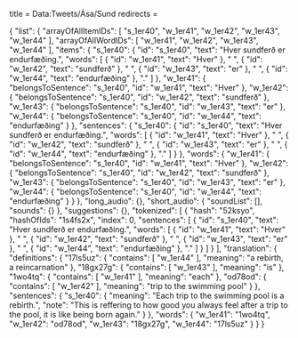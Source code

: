 title = Data:Tweets/Ása/Sund
redirects =
>>>>

{
    "list": {
        "arrayOfAllItemIDs": [
            "s_1er40",
            "w_1er41",
            "w_1er42",
            "w_1er43",
            "w_1er44"
        ],
        "arrayOfAllWordIDs": [
            "w_1er41",
            "w_1er42",
            "w_1er43",
            "w_1er44"
        ],
        "items": {
            "s_1er40": {
                "id": "s_1er40",
                "text": "Hver sundferð er endurfæðing.",
                "words": [
                    {
                        "id": "w_1er41",
                        "text": "Hver"
                    },
                    " ",
                    {
                        "id": "w_1er42",
                        "text": "sundferð"
                    },
                    " ",
                    {
                        "id": "w_1er43",
                        "text": "er"
                    },
                    " ",
                    {
                        "id": "w_1er44",
                        "text": "endurfæðing"
                    },
                    "."
                ]
            },
            "w_1er41": {
                "belongsToSentence": "s_1er40",
                "id": "w_1er41",
                "text": "Hver"
            },
            "w_1er42": {
                "belongsToSentence": "s_1er40",
                "id": "w_1er42",
                "text": "sundferð"
            },
            "w_1er43": {
                "belongsToSentence": "s_1er40",
                "id": "w_1er43",
                "text": "er"
            },
            "w_1er44": {
                "belongsToSentence": "s_1er40",
                "id": "w_1er44",
                "text": "endurfæðing"
            }
        },
        "sentences": {
            "s_1er40": {
                "id": "s_1er40",
                "text": "Hver sundferð er endurfæðing.",
                "words": [
                    {
                        "id": "w_1er41",
                        "text": "Hver"
                    },
                    " ",
                    {
                        "id": "w_1er42",
                        "text": "sundferð"
                    },
                    " ",
                    {
                        "id": "w_1er43",
                        "text": "er"
                    },
                    " ",
                    {
                        "id": "w_1er44",
                        "text": "endurfæðing"
                    },
                    "."
                ]
            }
        },
        "words": {
            "w_1er41": {
                "belongsToSentence": "s_1er40",
                "id": "w_1er41",
                "text": "Hver"
            },
            "w_1er42": {
                "belongsToSentence": "s_1er40",
                "id": "w_1er42",
                "text": "sundferð"
            },
            "w_1er43": {
                "belongsToSentence": "s_1er40",
                "id": "w_1er43",
                "text": "er"
            },
            "w_1er44": {
                "belongsToSentence": "s_1er40",
                "id": "w_1er44",
                "text": "endurfæðing"
            }
        }
    },
    "long_audio": {},
    "short_audio": {
        "soundList": [],
        "sounds": {}
    },
    "suggestions": {},
    "tokenized": [
        {
            "hash": "52ksyo",
            "hashOfIds": "1s4fs2x",
            "index": 0,
            "sentences": [
                {
                    "id": "s_1er40",
                    "text": "Hver sundferð er endurfæðing.",
                    "words": [
                        {
                            "id": "w_1er41",
                            "text": "Hver"
                        },
                        " ",
                        {
                            "id": "w_1er42",
                            "text": "sundferð"
                        },
                        " ",
                        {
                            "id": "w_1er43",
                            "text": "er"
                        },
                        " ",
                        {
                            "id": "w_1er44",
                            "text": "endurfæðing"
                        },
                        "."
                    ]
                }
            ]
        }
    ],
    "translation": {
        "definitions": {
            "17ls5uz": {
                "contains": [
                    "w_1er44"
                ],
                "meaning": "a rebirth, a reincarnation"
            },
            "18gx27g": {
                "contains": [
                    "w_1er43"
                ],
                "meaning": "is"
            },
            "1wo4tq": {
                "contains": [
                    "w_1er41"
                ],
                "meaning": "each"
            },
            "od78od": {
                "contains": [
                    "w_1er42"
                ],
                "meaning": "trip to the swimming pool"
            }
        },
        "sentences": {
            "s_1er40": {
                "meaning": "Each trip to the swimming pool is a rebirth.",
                "note": "This is reffering to how good you always feel after a trip to the pool, it is like being born again."
            }
        },
        "words": {
            "w_1er41": "1wo4tq",
            "w_1er42": "od78od",
            "w_1er43": "18gx27g",
            "w_1er44": "17ls5uz"
        }
    }
}